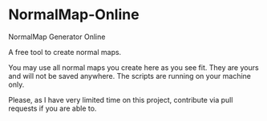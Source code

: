 # NormalMap-Online
NormalMap Generator Online

A free tool to create normal maps.

You may use all normal maps you create here as you see fit. They are yours and will not be saved anywhere. The scripts are running on your machine only.

Please, as I have very limited time on this project, contribute via pull requests if you are able to.
